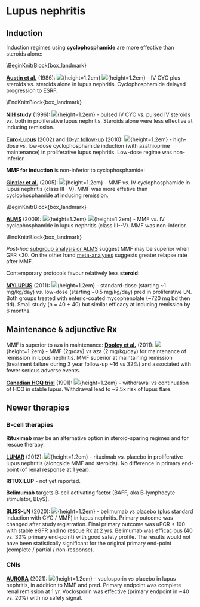 # Lupus nephritis

## Induction

Induction regimes using **cyclophosphamide** are more effective than steroids alone: 

\BeginKnitrBlock{box_landmark}<div class="box_landmark">[**Austin et al.**](https://www.ncbi.nlm.nih.gov/pubmed/3511372) (1986): ![](Logo_RCT.png){height=1.2em} ![](Logo_SEM.png){height=1.2em} - IV CYC plus steroids *vs.* steroids alone in lupus nephritis. Cyclophosphamide delayed progression to ESRF.  
</div>\EndKnitrBlock{box_landmark}

[**NIH study**](https://www.ncbi.nlm.nih.gov/pubmed/8815753) (1996): ![](Logo_RCT.png){height=1.2em} - pulsed IV CYC *vs.* pulsed IV steroids *vs.* both in proliferative lupus nephritis. Steroids alone were less effective at inducing remission.  

[**Euro-Lupus**](https://www.ncbi.nlm.nih.gov/pubmed/12209517) (2002) and [10-yr follow-up](https://www.ncbi.nlm.nih.gov/pubmed/19155235) (2010): ![](Logo_RCT.png){height=1.2em} - high-dose *vs.* low-dose cyclophosphamide induction (with azathioprine maintenance) in proliferative lupus nephritis. Low-dose regime was non-inferior.  

**MMF for induction** is non-inferior to cyclophosphamide:

[**Ginzler et al.**](https://www.ncbi.nlm.nih.gov/pubmed/16306519) (2005): ![](Logo_RCT.png){height=1.2em} - MMF *vs.* IV cyclophosphamide in lupus nephritis (class III--V). MMF was more effetive than cyclophosphamide at inducing remission. 

\BeginKnitrBlock{box_landmark}<div class="box_landmark">[**ALMS**](https://www.ncbi.nlm.nih.gov/pubmed/19369404) (2009): ![](Logo_RCT.png){height=1.2em} ![](Logo_SEM.png){height=1.2em} - MMF *vs.* IV cyclophosphamide in lupus nephritis (class III--V). MMF was non-inferior.  
</div>\EndKnitrBlock{box_landmark}

*Post-hoc* [subgroup analysis or ALMS](https://www.ncbi.nlm.nih.gov/pubmed/23375819) suggest MMF may be superior when GFR <30.  On the other hand [meta-analyses](https://www.ncbi.nlm.nih.gov/pubmed/22879439) suggests greater relapse rate after MMF.  


Contemporary protocols favour relatively less **steroid**:  

[**MYLUPUS**](https://www.ncbi.nlm.nih.gov/pubmed/21976398) (2011): ![](Logo_RCT.png){height=1.2em} - standard-dose (starting ~1 mg/kg/day) *vs.* low-dose (starting ~0.5 mg/kg/day) pred in proliferative LN.  Both groups treated with enteric-coated mycophenolate (~720 mg bd then tid).  Small study (n = 40 + 40) but similar efficacy at inducing remission by 6 months.  


## Maintenance & adjunctive Rx

MMF is superior to aza in maintenance:
[**Dooley et al.**](https://www.ncbi.nlm.nih.gov/pubmed/22087680) (2011): ![](Logo_RCT.png){height=1.2em} - MMF (2g/day) *vs* aza (2 mg/kg/day) for maintenance of remission in lupus nephritis.  MMF superior at maintaining remission (treatment failure during 3 year follow-up ~16 *vs* 32%) and associated with fewer serious adverse events.  

[**Canadian HCQ trial**](https://www.ncbi.nlm.nih.gov/pubmed/1984192) (1991): ![](Logo_RCT.png){height=1.2em} - withdrawal *vs* continuation of HCQ in stable lupus.  Withdrawal lead to ~2.5x risk of lupus flare.  


## Newer therapies

### B-cell therapies

**Rituximab** may be an alternative option in steroid-sparing regimes and for rescue therapy.  

[**LUNAR**](https://www.ncbi.nlm.nih.gov/pubmed/22231479) (2012): ![](Logo_RCT.png){height=1.2em} - rituximab *vs.* placebo in proliferative lupus nephritis (alongside MMF and steroids).  No difference in primary end-point (of renal response at 1 year).  

**RITUXILUP** - not yet reported.  

**Belimumab** targets B-cell activating factor (BAFF, aka B-lymphocyte stimulator, BLyS).  

[**BLISS-LN**](https://www.ncbi.nlm.nih.gov/pubmed/32937045) (2020): ![](Logo_RCT.png){height=1.2em} - belimumab *vs* placebo (plus standard induction with CYC / MMF) in lupus nephritis.  Primary outcome was changed after study registration.  Final primary outcome was uPCR < 100 with stable eGFR and no rescue Rx at 2 yrs.  Belimumab was efficacious (40 vs. 30% primary end-point) with good safety profile.  The results would not have been statistically significant for the original primary end-point (complete / partial / non-response).  



### CNIs

[**AURORA**](https://www.ncbi.nlm.nih.gov/pubmed/33971155) (2021): ![](Logo_RCT.png){height=1.2em} - voclosporin *vs* placebo in lupus nephritis, in addition to MMF and pred.  Primary endpoint was complete renal remission at 1 yr.  Voclosporin was effective (primary endpoint in ~40 vs. 20%) with no safety signal.  
